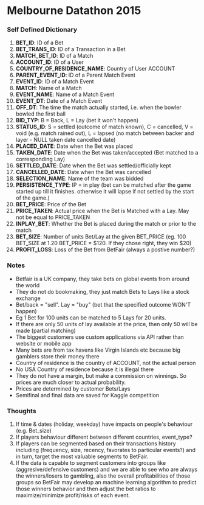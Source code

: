 Melbourne Datathon 2015 
==============================

### Self Defined Dictionary
1. **BET_ID**: ID of a Bet
2. **BET_TRANS_ID**: ID of a Transaction in a Bet
3. **MATCH_BET_ID**: ID of a Match
4. **ACCOUNT_ID**: ID of a User
5. **COUNTRY_OF_RESIDENCE_NAME**: Country of User ACCOUNT
6. **PARENT_EVENT_ID**: ID of a Parent Match Event
7. **EVENT_ID**: ID of a Match Event
8. **MATCH**: Name of a Match
9. **EVENT_NAME**: Name of a Match Event
10. **EVENT_DT**: Date of a Match Event
11. **OFF_DT**: The time the match actually started, i.e. when the bowler bowled the first ball 
12. **BID_TYP**: B = Back, L = Lay (bet it won't happen) 
13. **STATUS_ID**: S = settled (outcome of match known), C = cancelled, V = void (e.g. match rained out), L = lapsed (no match
                   between backer and layer - NULL taken date cancelled date)
14. **PLACED_DATE**: Date when the Bet was placed
15. **TAKEN_DATE**: Date when the Bet was taken/accepted (Bet matched to a corresponding Lay)
16. **SETTLED_DATE**: Date when the Bet was settled/officially kept
17. **CANCELLED_DATE**: Date when the Bet was cancelled
18. **SELECTION_NAME**: Name of the team was bidded
19. **PERSISTENCE_TYPE**: IP = in play (bet can be matched after the game started up till it finishes. otherwise it will lapse
                          if not settled by the start of the game.)
20. **BET_PRICE**: Price of the Bet
21. **PRICE_TAKEN**: Actual price when the Bet is Matched with a Lay.  May not be equal to PRICE_TAKEN 
22. **INPLAY_BET**: Whether the Bet is placed during the match or prior to the match
23. **BET_SIZE**: Number of units Bet/Lay at the given BET_PRICE (eg. 100 BET_SIZE at 1.20 BET_PRICE = $120.  If they chose right, they win $20)
24. **PROFIT_LOSS**: Loss of the Bet from BetFair (always a postive number?)

### Notes
- Betfair is a UK company, they take bets on global events from around the world
- They do not do bookmaking, they just match Bets to Lays like a stock exchange
- Bet/back = "sell".  Lay = "buy" (bet that the specified outcome WON'T happen)
- Eg 1 Bet for 100 units can be matched to 5 Lays for 20 units.
- If there are only 50 units of lay available at the price, then only 50 will be made (partial matching)
- The biggest customers use custom applications via API rather than website or mobile app
- Many bets are from tax havens like Virgin Islands etc because big gamblers store their money there
- Country of residence is the country of ACCOUNT, not the actual person 
- No USA Country of residence because it is illegal there
- They do not have a margin, but make a commission on winnings.  So prices are much closer to actual probability.
- Prices are determined by customer Bets/Lays
- Semifinal and final data are saved for Kaggle competition

### Thoughts
1. If time & dates (holiday, weekday) have impacts on people's behaviour (e.g. Bet_size)
2. If players behaviour different between different countries, event_type?
3. If players can be segmented based on their transactions history including (frequency, size, recency, favorates to particular events?) and in turn, target the most valuable segments to BetFair.
4. If the data is capable to segment customers into groups like (aggresive/defensive customers) and we are able to see who are always the winners/losers to gambling, also the overall profitabilities of those groups so BetFair may develop an machine learning algorithm to predict those winners behavior and then adjust the bet ratios to maximize/minimize profit/risks of each event.